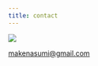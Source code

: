 ```yaml
---
title: contact
---
```


<div class="centered">
  <img src="{{ '/assets/images/icon.png' | relative_url }}">
</div>

<makenasumi@gmail.com>
